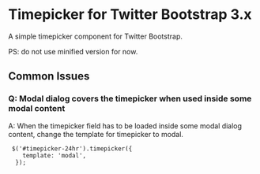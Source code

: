 Timepicker for Twitter Bootstrap 3.x
=======

A simple timepicker component for Twitter Bootstrap.

PS: do not use minified version for now.


## Common Issues

### Q: Modal dialog covers the timepicker when used inside some modal content
A: When the timepicker field has to be loaded inside some modal dialog content, change the template for timepicker to modal. 
````
 $('#timepicker-24hr').timepicker({
    template: 'modal',
  });
  ````
  
